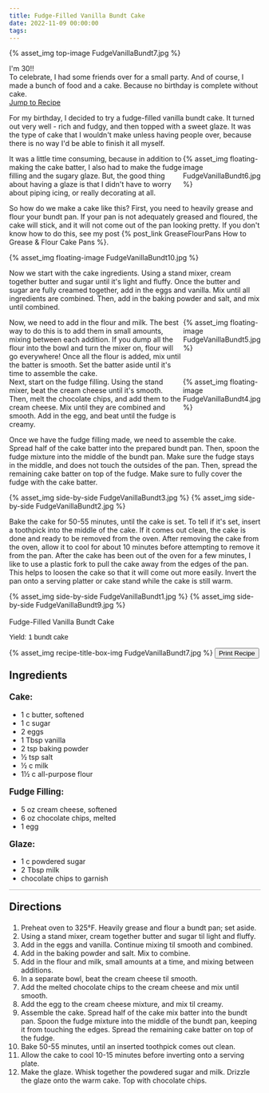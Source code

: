 ```yaml
---
title: Fudge-Filled Vanilla Bundt Cake
date: 2022-11-09 00:00:00
tags:
---
```


{% asset_img top-image FudgeVanillaBundt7.jpg %}
<div class="post-body">
I'm 30!! <br>
To celebrate, I had some friends over for a small party. And of course, I made a bunch of food and a cake. Because no birthday is complete without cake. 

<br>
<!--more-->

<a class="jump-to-recipe-btn" href="#recipejump"> 
    Jump to Recipe
</a>

For my birthday, I decided to try a fudge-filled vanilla bundt cake. It turned out very well - rich and fudgy, and then topped with a sweet glaze. It was the type of cake that I wouldn't make unless having people over, because there is no way I'd be able to finish it all myself. 

<div style="display:flex;">
It was a little time consuming, because in addition to making the cake batter, I also had to make the fudge filling and the sugary glaze. But, the good thing about having a glaze is that I didn't have to worry about piping icing, or really decorating at all. 
<div>
    {% asset_img floating-image FudgeVanillaBundt6.jpg %}
</div>
</div>

So how do we make a cake like this? 
First, you need to heavily grease and flour your bundt pan. If your pan is not adequately greased and floured, the cake will stick, and it will not come out of the pan looking pretty. If you don't know how to do this, see my post {% post_link GreaseFlourPans How to Grease & Flour Cake Pans %}.

<div style="display:flex;">
    {% asset_img floating-image FudgeVanillaBundt10.jpg %}
</div>

Now we start with the cake ingredients. Using a stand mixer, cream together butter and sugar until it's light and fluffy. Once the butter and sugar are fully creamed together, add in the eggs and vanilla. Mix until all ingredients are combined. Then, add in the baking powder and salt, and mix until combined. 

<div style="display:flex;">
Now, we need to add in the flour and milk. The best way to do this is to add them in small amounts, mixing between each addition. If you dump all the flour into the bowl and turn the mixer on, flour will go everywhere! Once all the flour is added, mix until the batter is smooth. Set the batter aside until it's time to assemble the cake. 
<div>
    {% asset_img floating-image FudgeVanillaBundt5.jpg %}
</div>
</div>

<div style="display:flex;">
Next, start on the fudge filling. Using the stand mixer, beat the cream cheese until it's smooth. Then, melt the chocolate chips, and add them to the cream cheese. Mix until they are combined and smooth. Add in the egg, and beat until the fudge is creamy. 
<div>
    {% asset_img floating-image FudgeVanillaBundt4.jpg %}
</div>
</div>

Once we have the fudge filling made, we need to assemble the cake. 
Spread half of the cake batter into the prepared bundt pan. Then, spoon the fudge mixture into the middle of the bundt pan. Make sure the fudge stays in the middle, and does not touch the outsides of the pan. Then, spread the remaining cake batter on top of the fudge. Make sure to fully cover the fudge with the cake batter. 

<div style="display:flex;">
    {% asset_img side-by-side FudgeVanillaBundt3.jpg %}
    {% asset_img side-by-side FudgeVanillaBundt2.jpg %}
</div>

Bake the cake for 50-55 minutes, until the cake is set. To tell if it's set, insert a toothpick into the middle of the cake. If it comes out clean, the cake is done and ready to be removed from the oven. 
After removing the cake from the oven, allow it to cool for about 10 minutes before attempting to remove it from the pan. After the cake has been out of the oven for a few minutes, I like to use a plastic fork to pull the cake away from the edges of the pan. This helps to loosen the cake so that it will come out more easily. Invert the pan onto a serving platter or cake stand while the cake is still warm. 
<div style="display:flex;">
    {% asset_img side-by-side FudgeVanillaBundt1.jpg %}
    {% asset_img side-by-side FudgeVanillaBundt9.jpg %}
</div>


<br>
</div>

<div id="recipejump"></div>
<div id="recipe">
    <div class="recipe-box">
        <div class="recipe-title-box">
            <div>
                <div class="recipe-title-box-title">
                    <div class="recipe-title-box-header">Fudge-Filled Vanilla Bundt Cake</div>
                </div>
                <p class="recipe-title-box-title" style="font-family: Arial;">Yield: 1 bundt cake</p>
            </div>
            {% asset_img recipe-title-box-img FudgeVanillaBundt7.jpg %}
            <button class="print-recipe"
                    type="button"
                    onclick="printDIV('recipe')" >
                Print Recipe
            </button>
        </div>
        <p style="font-size:150%;"><b>Ingredients</b></p>
        <p style="font-size:120%;"><b>Cake:</b></p>
        <ul class="post-body">
                <li>1 c butter, softened</li>
                <li>1 c sugar</li>
                <li>2 eggs</li>
                <li>1 Tbsp vanilla</li>
                <li>2 tsp baking powder</li>
                <li>½ tsp salt</li>
                <li>½ c milk</li>
                <li>1½ c all-purpose flour</li>
        </ul>
        <p style="font-size:120%;"><b>Fudge Filling:</b></p>
        <ul class="post-body">
                <li>5 oz cream cheese, softened</li>
                <li>6 oz chocolate chips, melted</li>
                <li>1 egg</li>
        </ul>
        <p style="font-size:120%;"><b>Glaze:</b></p>
        <ul class="post-body">
                <li>1 c powdered sugar</li>
                <li>2 Tbsp milk</li>
                <li>chocolate chips to garnish</li>
        </ul>
        <hr style="height:1px;background-color:rgb(189, 189, 189) ">
        <p style="font-size:150%;"><b>Directions</b></p>
        <ol class="post-body">
            <li>Preheat oven to 325°F. Heavily grease and flour a bundt pan; set aside.</li>
            <li>Using a stand mixer, cream together butter and sugar til light and fluffy.</li>
            <li>Add in the eggs and vanilla. Continue mixing til smooth and combined.</li>
            <li>Add in the baking powder and salt. Mix to combine.</li> 
            <li>Add in the flour and milk, small amounts at a time, and mixing between additions.</li>
            <li>In a separate bowl, beat the cream cheese til smooth.</li>
            <li>Add the melted chocolate chips to the cream cheese and mix until smooth.</li>
            <li>Add the egg to the cream cheese mixture, and mix til creamy.</li>
            <li>Assemble the cake. Spread half of the cake mix batter into the bundt pan. Spoon the fudge mixture into the middle of the bundt pan, keeping it from touching the edges. Spread the remaining cake batter on top of the fudge.</li>
            <li>Bake 50-55 minutes, until an inserted toothpick comes out clean.</li>
            <li>Allow the cake to cool 10-15 minutes before inverting onto a serving plate.</li>
            <li>Make the glaze. Whisk together the powdered sugar and milk. Drizzle the glaze onto the warm cake. Top with chocolate chips.</li>
        </ol> 
    </div>
</div>

<br>
